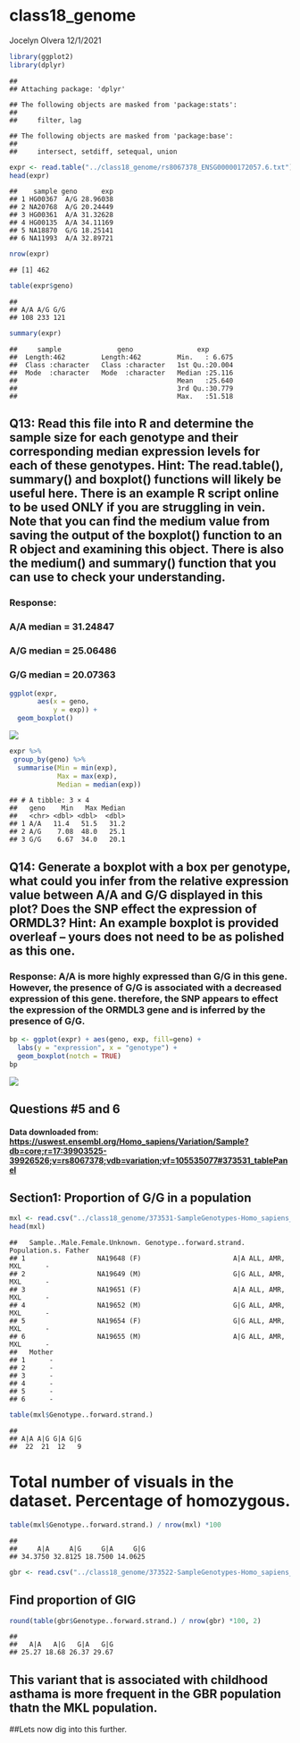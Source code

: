 class18_genome
================
Jocelyn Olvera
12/1/2021

``` r
library(ggplot2)
library(dplyr)
```

    ## 
    ## Attaching package: 'dplyr'

    ## The following objects are masked from 'package:stats':
    ## 
    ##     filter, lag

    ## The following objects are masked from 'package:base':
    ## 
    ##     intersect, setdiff, setequal, union

``` r
expr <- read.table("../class18_genome/rs8067378_ENSG00000172057.6.txt")
head(expr)
```

    ##    sample geno      exp
    ## 1 HG00367  A/G 28.96038
    ## 2 NA20768  A/G 20.24449
    ## 3 HG00361  A/A 31.32628
    ## 4 HG00135  A/A 34.11169
    ## 5 NA18870  G/G 18.25141
    ## 6 NA11993  A/A 32.89721

``` r
nrow(expr)
```

    ## [1] 462

``` r
table(expr$geno)
```

    ## 
    ## A/A A/G G/G 
    ## 108 233 121

``` r
summary(expr)
```

    ##     sample              geno                exp        
    ##  Length:462         Length:462         Min.   : 6.675  
    ##  Class :character   Class :character   1st Qu.:20.004  
    ##  Mode  :character   Mode  :character   Median :25.116  
    ##                                        Mean   :25.640  
    ##                                        3rd Qu.:30.779  
    ##                                        Max.   :51.518

## **Q13:** Read this file into R and determine the sample size for each genotype and their corresponding median expression levels for each of these genotypes. Hint: The read.table(), summary() and boxplot() functions will likely be useful here. There is an example R script online to be used ONLY if you are struggling in vein. Note that you can find the medium value from saving the output of the boxplot() function to an R object and examining this object. There is also the medium() and summary() function that you can use to check your understanding.

### **Response:**

### A/A median = 31.24847

### A/G median = 25.06486

### G/G median = 20.07363

``` r
ggplot(expr,
       aes(x = geno,
           y = exp)) +
  geom_boxplot()  
```

![](class18_genome_files/figure-gfm/unnamed-chunk-6-1.png)<!-- -->

``` r
expr %>%
 group_by(geno) %>%
  summarise(Min = min(exp),
            Max = max(exp),
            Median = median(exp))
```

    ## # A tibble: 3 × 4
    ##   geno    Min   Max Median
    ##   <chr> <dbl> <dbl>  <dbl>
    ## 1 A/A   11.4   51.5   31.2
    ## 2 A/G    7.08  48.0   25.1
    ## 3 G/G    6.67  34.0   20.1

## **Q14:** Generate a boxplot with a box per genotype, what could you infer from the relative expression value between A/A and G/G displayed in this plot? Does the SNP effect the expression of ORMDL3? Hint: An example boxplot is provided overleaf – yours does not need to be as polished as this one.

### **Response:** A/A is more highly expressed than G/G in this gene. However, the presence of G/G is associated with a decreased expression of this gene. therefore, the SNP appears to effect the expression of the ORMDL3 gene and is inferred by the presence of G/G.

``` r
bp <- ggplot(expr) + aes(geno, exp, fill=geno) +
  labs(y = "expression", x = "genotype") +
  geom_boxplot(notch = TRUE)
bp
```

![](class18_genome_files/figure-gfm/unnamed-chunk-7-1.png)<!-- -->

## Questions #5 and 6

#### Data downloaded from: <https://uswest.ensembl.org/Homo_sapiens/Variation/Sample?db=core;r=17:39903525-39926526;v=rs8067378;vdb=variation;vf=105535077#373531_tablePanel>

## Section1: Proportion of G/G in a population

``` r
mxl <- read.csv("../class18_genome/373531-SampleGenotypes-Homo_sapiens_Variation_Sample_rs8067378.csv")
head(mxl)
```

    ##   Sample..Male.Female.Unknown. Genotype..forward.strand. Population.s. Father
    ## 1                  NA19648 (F)                       A|A ALL, AMR, MXL      -
    ## 2                  NA19649 (M)                       G|G ALL, AMR, MXL      -
    ## 3                  NA19651 (F)                       A|A ALL, AMR, MXL      -
    ## 4                  NA19652 (M)                       G|G ALL, AMR, MXL      -
    ## 5                  NA19654 (F)                       G|G ALL, AMR, MXL      -
    ## 6                  NA19655 (M)                       A|G ALL, AMR, MXL      -
    ##   Mother
    ## 1      -
    ## 2      -
    ## 3      -
    ## 4      -
    ## 5      -
    ## 6      -

``` r
table(mxl$Genotype..forward.strand.)
```

    ## 
    ## A|A A|G G|A G|G 
    ##  22  21  12   9

# Total number of visuals in the dataset. Percentage of homozygous.

``` r
table(mxl$Genotype..forward.strand.) / nrow(mxl) *100
```

    ## 
    ##     A|A     A|G     G|A     G|G 
    ## 34.3750 32.8125 18.7500 14.0625

``` r
gbr <- read.csv("../class18_genome/373522-SampleGenotypes-Homo_sapiens_Variation_Sample_rs8067378.csv")
```

## Find proportion of GIG

``` r
round(table(gbr$Genotype..forward.strand.) / nrow(gbr) *100, 2)
```

    ## 
    ##   A|A   A|G   G|A   G|G 
    ## 25.27 18.68 26.37 29.67

## This variant that is associated with childhood asthama is more frequent in the GBR population thatn the MKL population.

##Lets now dig into this further.
